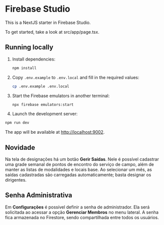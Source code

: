 # Firebase Studio

This is a NextJS starter in Firebase Studio.

To get started, take a look at src/app/page.tsx.

## Running locally

1. Install dependencies:

   ```bash
   npm install
   ```

2. Copy `.env.example` to `.env.local` and fill in the required values:

   ```bash
   cp .env.example .env.local
   ```

3. Start the Firebase emulators in another terminal:

   ```bash
   npx firebase emulators:start
   ```

4. Launch the development server:

  ```bash
  npm run dev
  ```

  The app will be available at [http://localhost:9002](http://localhost:9002/).

## Novidade

Na tela de designações há um botão **Gerir Saídas**. Nele é possível cadastrar
uma grade semanal de pontos de encontro do serviço de campo, além de manter as
listas de modalidades e locais base. Ao selecionar um mês, as saídas cadastradas
são carregadas automaticamente; basta designar os dirigentes.

## Senha Administrativa

Em **Configurações** é possível definir a senha de administrador. Ela será solicitada ao acessar a opção **Gerenciar Membros** no menu lateral.
A senha fica armazenada no Firestore, sendo compartilhada entre todos os usuários.
